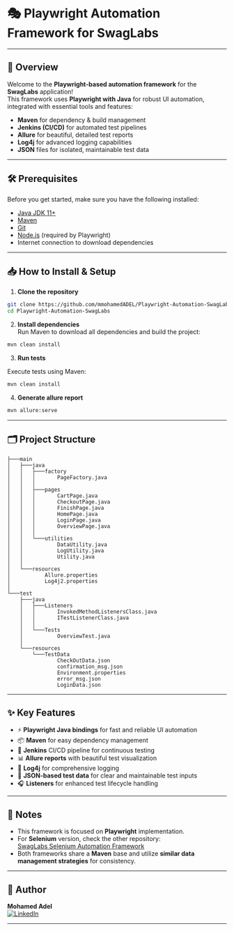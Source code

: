 
# 🎭 Playwright Automation Framework for SwagLabs

---

## 🚀 Overview
Welcome to the **Playwright-based automation framework** for the **SwagLabs** application!  
This framework uses **Playwright with Java** for robust UI automation, integrated with essential tools and features:

- **Maven** for dependency & build management  
- **Jenkins (CI/CD)** for automated test pipelines  
- **Allure** for beautiful, detailed test reports  
- **Log4j** for advanced logging capabilities  
- **JSON** files for isolated, maintainable test data  

---

## 🛠 Prerequisites
Before you get started, make sure you have the following installed:

- [Java JDK 11+](https://www.oracle.com/java/technologies/javase-jdk11-downloads.html)  
- [Maven](https://maven.apache.org/install.html)  
- [Git](https://git-scm.com/downloads)  
- [Node.js](https://nodejs.org/en/) (required by Playwright)  
- Internet connection to download dependencies  

---

## 📥 How to Install & Setup

1. **Clone the repository**  
```bash
git clone https://github.com/mmohamedADEL/Playwright-Automation-SwagLabs.git
cd Playwright-Automation-SwagLabs
```
2. **Install dependencies**  
Run Maven to download all dependencies and build the project:  
```bash
mvn clean install
```
3. **Run tests**
   
Execute tests using Maven:
```bash
mvn clean install
```
4. **Generate allure report**
```bash
mvn allure:serve
```
---

## 🗂 Project Structure

```
├───main
│   ├───java
│   │   ├───factory
│   │   │       PageFactory.java
│   │   │
│   │   ├───pages
│   │   │       CartPage.java
│   │   │       CheckoutPage.java
│   │   │       FinishPage.java
│   │   │       HomePage.java
│   │   │       LoginPage.java
│   │   │       OverviewPage.java
│   │   │
│   │   └───utilities
│   │           DataUtility.java
│   │           LogUtility.java
│   │           Utility.java
│   │
│   └───resources
│           Allure.properties
│           Log4j2.properties
│
└───test
    ├───java
    │   ├───Listeners
    │   │       InvokedMethodListenersClass.java
    │   │       ITestListenerClass.java
    │   │
    │   └───Tests
    │           OverviewTest.java
    │
    └───resources
        └───TestData
                CheckOutData.json
                confirmation_msg.json
                Environment.properties
                error_msg.json
                LoginData.json
```


---

## ✨ Key Features
- ⚡ **Playwright Java bindings** for fast and reliable UI automation  
- 📦 **Maven** for easy dependency management  
- 🤖 **Jenkins** CI/CD pipeline for continuous testing  
- 📊 **Allure reports** with beautiful test visualization  
- 📝 **Log4j** for comprehensive logging  
- 📂 **JSON-based test data** for clear and maintainable test inputs  
- 🎧 **Listeners** for enhanced test lifecycle handling  

---

## 📌 Notes
- This framework is focused on **Playwright** implementation.  
- For **Selenium** version, check the other repository:  
  [SwagLabs Selenium Automation Framework](https://github.com/mmohamedADEL/SwagLabs_AutomationFramework)  
- Both frameworks share a **Maven** base and utilize **similar data management strategies** for consistency.


---

## 👤 Author
**Mohamed Adel**  
[![LinkedIn](https://img.shields.io/badge/LinkedIn-Mohamed%20Adel-blue?style=flat-square&logo=linkedin)](https://www.linkedin.com/in/mohamed-adel-elbaz-79239a272/)

---

